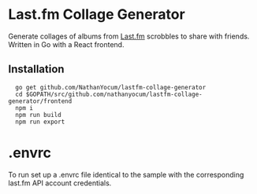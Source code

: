 # Last.fm Collage Generator

Generate collages of albums from [Last.fm](https://last.fm/) scrobbles to share
with friends. Written in Go with a React frontend.

## Installation

```
  go get github.com/NathanYocum/lastfm-collage-generator
  cd $GOPATH/src/github.com/nathanyocum/lastfm-collage-generator/frontend
  npm i
  npm run build
  npm run export
```

# .envrc

To run set up a .envrc file identical to the sample with the corresponding 
last.fm API account credentials.
